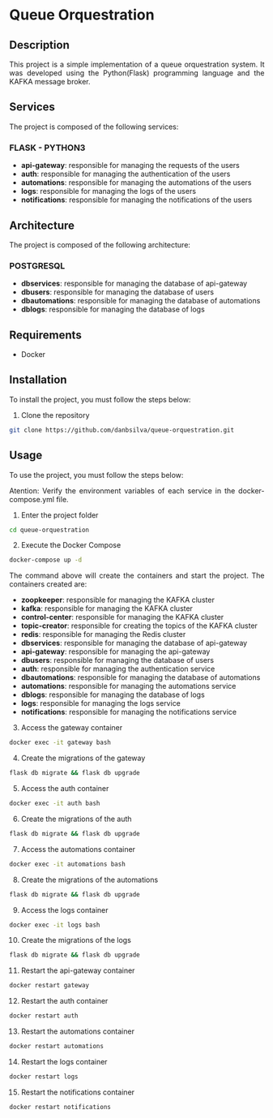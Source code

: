 # Queue Orquestration

## Description
<p align="justify">This project is a simple implementation of a queue orquestration system. It was developed using the Python(Flask) programming language and the KAFKA message broker.</p>

## Services
<p align="justify">The project is composed of the following services:</p>

### FLASK - PYTHON3
- **api-gateway**: responsible for managing the requests of the users
- **auth**: responsible for managing the authentication of the users
- **automations**: responsible for managing the automations of the users
- **logs**: responsible for managing the logs of the users
- **notifications**: responsible for managing the notifications of the users

## Architecture
<p align="justify">The project is composed of the following architecture:</p>

### POSTGRESQL
- **dbservices**: responsible for managing the database of api-gateway
- **dbusers**: responsible for managing the database of users
- **dbautomations**: responsible for managing the database of automations
- **dblogs**: responsible for managing the database of logs



## Requirements
- Docker

## Installation
<p align="justify">To install the project, you must follow the steps below:</p>

1. Clone the repository
```bash
git clone https://github.com/danbsilva/queue-orquestration.git
```
## Usage
<p align="justify">To use the project, you must follow the steps below:</p>

<p align="justify">Atention: Verify the environment variables of each service in the docker-compose.yml file.</p>

1. Enter the project folder
```bash
cd queue-orquestration
```

2. Execute the Docker Compose
```bash
docker-compose up -d
```
<p align="justify">The command above will create the containers and start the project. The containers created are:</p>

- **zoopkeeper**: responsible for managing the KAFKA cluster
- **kafka**: responsible for managing the KAFKA cluster
- **control-center**: responsible for managing the KAFKA cluster
- **topic-creator**: responsible for creating the topics of the KAFKA cluster
- **redis**: responsible for managing the Redis cluster
- **dbservices**: responsible for managing the database of api-gateway
- **api-gateway**: responsible for managing the api-gateway
- **dbusers**: responsible for managing the database of users
- **auth**: responsible for managing the authentication service
- **dbautomations**: responsible for managing the database of automations
- **automations**: responsible for managing the automations service
- **dblogs**: responsible for managing the database of logs
- **logs**: responsible for managing the logs service
- **notifications**: responsible for managing the notifications service

3. Access the gateway container
```bash
docker exec -it gateway bash
```

4. Create the migrations of the gateway
```bash
flask db migrate && flask db upgrade
```

5. Access the auth container
```bash
docker exec -it auth bash
```

6. Create the migrations of the auth
```bash
flask db migrate && flask db upgrade
```

7. Access the automations container
```bash
docker exec -it automations bash
```

8. Create the migrations of the automations
```bash
flask db migrate && flask db upgrade
```

9. Access the logs container
```bash
docker exec -it logs bash
```

10. Create the migrations of the logs
```bash
flask db migrate && flask db upgrade
```

11. Restart the api-gateway container
```bash
docker restart gateway
```

12. Restart the auth container
```bash
docker restart auth
```

13. Restart the automations container
```bash
docker restart automations
```

14. Restart the logs container
```bash
docker restart logs
```

15. Restart the notifications container
```bash
docker restart notifications
```





